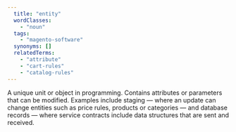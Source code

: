 ```yaml
---
  title: "entity"
  wordClasses:
    - "noun"
  tags:
    - "magento-software"
  synonyms: []
  relatedTerms:
    - "attribute"
    - "cart-rules"
    - "catalog-rules"
---
```

A unique unit or object in programming. Contains attributes or parameters that can be modified. Examples include staging — where an update can change entities such as price rules, products or categories — and database records — where service contracts include data structures that are sent and received.
